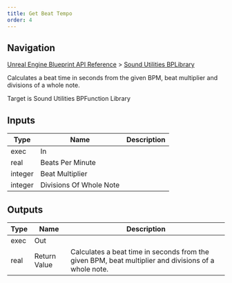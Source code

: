 ```yaml
---
title: Get Beat Tempo
order: 4
---
```

## Navigation

[Unreal Engine Blueprint API Reference](https://dev.epicgames.com/documentation/en-us/unreal-engine/BlueprintAPI) > [Sound Utilities BPLibrary](https://dev.epicgames.com/documentation/en-us/unreal-engine/BlueprintAPI/SoundUtilitiesBPLibrary)

Calculates a beat time in seconds from the given BPM, beat multiplier and divisions of a whole note.

Target is Sound Utilities BPFunction Library

## Inputs

| Type | Name | Description |
| --- | --- | --- |
| exec | In |  |
| real | Beats Per Minute |  |
| integer | Beat Multiplier |  |
| integer | Divisions Of Whole Note |  |

## Outputs

| Type | Name | Description |
| --- | --- | --- |
| exec | Out |  |
| real | Return Value | Calculates a beat time in seconds from the given BPM, beat multiplier and divisions of a whole note. |
